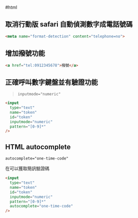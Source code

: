 #html
## 取消行動版 safari 自動偵測數字成電話號碼

```html
<meta name="format-detection" content="telephone=no">
```

## 增加撥號功能

```html
<a href="tel:0912345678">撥號</a>
```

## 正確呼叫數字鍵盤並有驗證功能

> `inputmode="numeric"`

```html
<input
  type="text"
  name="token"
  id="token"
  inputmode="numeric"
  pattern="[0-9]*"
/>
```

## HTML autocomplete

`autocomplete="one-time-code"`

在可以獲取簡訊驗證碼

```html
<input
  type="text"
  name="token"
  id="token"
  inputmode="numeric"
  pattern="[0-9]*"
  autocomplete="one-time-code"
/>
```

